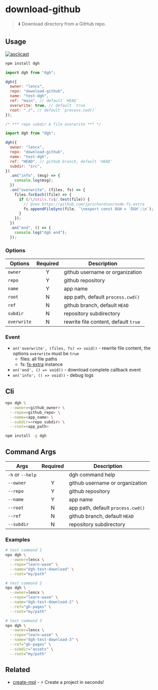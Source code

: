 # download-github

> ⬇️ Download directory from a GitHub repo.

## Usage

[![asciicast](https://asciinema.org/a/ahm2Hkp6mKtPfHyFMeZNJhwcV.svg)](https://asciinema.org/a/ahm2Hkp6mKtPfHyFMeZNJhwcV)

```bash
npm install dgh
```

```js
import dgh from "dgh";

dgh({
  owner: "lencx",
  repo: "download-github",
  name: "test-dgh",
  ref: "main", // default `HEAD`
  overwrite: true, // default `true`
  root: "./", // default `process.cwd()`
});
```

```js
/* *** repo subdir & file overwrite *** */

import dgh from "dgh";

dgh({
  owner: "lencx",
  repo: "download-github",
  name: "test-dgh",
  ref: "HEAD", // github branch, default 'HEAD'
  subdir: "src",
})
  .on("info", (msg) => {
    console.log(msg);
  })
  .on("overwrite", (files, fs) => {
    files.forEach((file) => {
      if (/\/utils.ts$/.test(file)) {
        // @see https://github.com/jprichardson/node-fs-extra
        fs.appendFileSync(file, `\nexport const DGH = 'DGH';\n`);
      }
    });
  })
  .on("end", () => {
    console.log("dgh end");
  });
```

### Options

| Options     | Required | Description                          |
| ----------- | :------: | ------------------------------------ |
| `owner`     |    Y     | github username or organization      |
| `repo`      |    Y     | github repository                    |
| `name`      |    Y     | app name                             |
| `root`      |    N     | app path, default `process.cwd()`    |
| `ref`       |    N     | github branch, default `HEAD`        |
| `subdir`    |    N     | repository subdirectory              |
| `overwrite` |    N     | rewrite file content, default `true` |

### Event

- `on('overwrite', (files, fs) => void))` - rewrite file content, the options `overwrite` must be `true`
  - files: all file paths
  - fs: [fs-extra](https://github.com/jprichardson/node-fs-extra) instance
- `on('end', () => void))` - download complete callback event
- `on('info', () => void))` - debug logs

## Cli

```bash
npx dgh \
  --owner=<github_owner> \
  --repo=<github_repo> \
  --name=<app_name> \
  --subdir=<repo_subdir> \
  --root=<app_path>
```

```bash
npm install -g dgh
```

## Command Args

| Args             | Required | Description                       |
| ---------------- | :------: | --------------------------------- |
| `-h` or `--help` |          | dgh command help                  |
| `--owner`        |    Y     | github username or organization   |
| `--repo`         |    Y     | github repository                 |
| `--name`         |    Y     | app name                          |
| `--root`         |    N     | app path, default `process.cwd()` |
| `--ref`          |    N     | github branch, default `HEAD`     |
| `--subdir`       |    N     | repository subdirectory           |

### Examples

```bash
# test command 1
npx dgh \
  --owner=lencx \
  --repo="learn-wasm" \
  --name="dgh-test-download" \
  --root="my/path"
```

```bash
# test command 2
npx dgh \
  --owner=lencx \
  --repo="learn-wasm" \
  --name="dgh-test-download-2" \
  --ref="gh-pages" \
  --root="my/path"
```

```bash
# test command 3
npx dgh \
  --owner=lencx \
  --repo="learn-wasm" \
  --name="dgh-test-download-3" \
  --ref="gh-pages" \
  --subdir="assets" \
  --root="my/path"
```

## Related

- [create-mpl](https://github.com/lencx/create-mpl) - ⚡️ Create a project in seconds!

